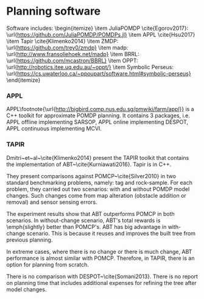 # Planning software

Software includes:
\begin{itemize}
\item JuliaPOMDP \cite{Egorov2017}: \url{https://github.com/JuliaPOMDP/POMDPs.jl}
\item APPL \cite{Hsu2017}
\item Tapir \cite{Klimenko2014}
\item ZMDP: \url{https://github.com/trey0/zmdp}
\item madp: \url{http://www.fransoliehoek.net/madp}
\item BRRL: \url{https://github.com/mcastron/BBRL}
\item OPPT: \url{http://robotics.itee.uq.edu.au/~oppt/}
\item Symbolic Perseus: \url{https://cs.uwaterloo.ca/~ppoupart/software.html#symbolic-perseus}
\end{itemize}

### APPL
APPL\footnote{\url{http://bigbird.comp.nus.edu.sg/pmwiki/farm/appl}}
is a C++ toolkit for approximate POMDP planning.
It contains 3 packages, i.e.
APPL offline implementing SARSOP,
APPL online implementing DESPOT,
APPL continuous implementing MCVI.

### TAPIR
Dmitri~et~al~\cite{Klimenko2014} present the TAPIR toolkit that contains the implementation of ABT~\cite{Kurniawati2016}.
Tapir is in C++.

They present comparisons against POMCP~\cite{Silver2010} in two standard benchmarking problems, namely: tag and rock-sample.
For each problem, they carried out two scenarios: with and without POMDP model changes.
Such changes come from map alteration (obstacle addition or removal) and sensor sensing errors.

The experiment results show that ABT outperforms POMCP in both scenarios.
In without-change scenario, ABT's total rewards is \emph{slightly} better than POMCP's.
ABT has big advantage in with-change scenario.
This is because it reuses and improves the built tree from previous planning.

In extreme cases, where there is no change or there is much change, ABT performance is almost similar with POMCP.
Therefore, in TAPIR, there is an option for planning from scratch.

There is no comparison with DESPOT~\cite{Somani2013}.
There is no report on planning time that includes additional expenses for refining the tree after model changes.
